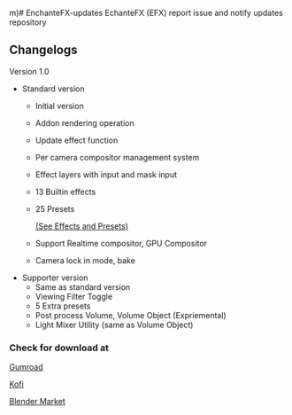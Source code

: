 m)# EnchanteFX-updates
EchanteFX (EFX) report issue and notify updates repository

## Changelogs

Version 1.0
- Standard version
    - Initial version
    - Addon rendering operation
    - Update effect function
    - Per camera compositor management system
    - Effect layers with input and mask input
    - 13 Builtin effects
    - 25 Presets
        
        [(See Effects and Presets)](https://www.notion.so/0814b6a6fb5945ecba1a49736d795559?pvs=21)
        
    - Support Realtime compositor, GPU Compositor
    - Camera lock in mode, bake
- Supporter version
    - Same as standard version
    - Viewing Filter Toggle
    - 5 Extra presets
    - Post process Volume, Volume Object (Expriemental)
    - Light Mixer Utility (same as Volume Object)

### Check for download at

[Gumroad](gumroad.com)

[Kofi](kofi.com)

[Blender Market](blendermarket.com)
